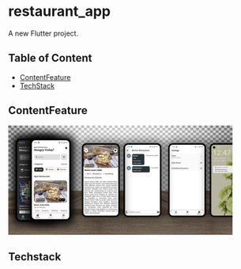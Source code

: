 # restaurant_app

A new Flutter project.

## Table of Content
- [ContentFeature](#contentfeature)
- [TechStack](#techstack)


## ContentFeature
<p float="center">
  <img src="assets/feature.png" width="90%" />
</p>

## Techstack
